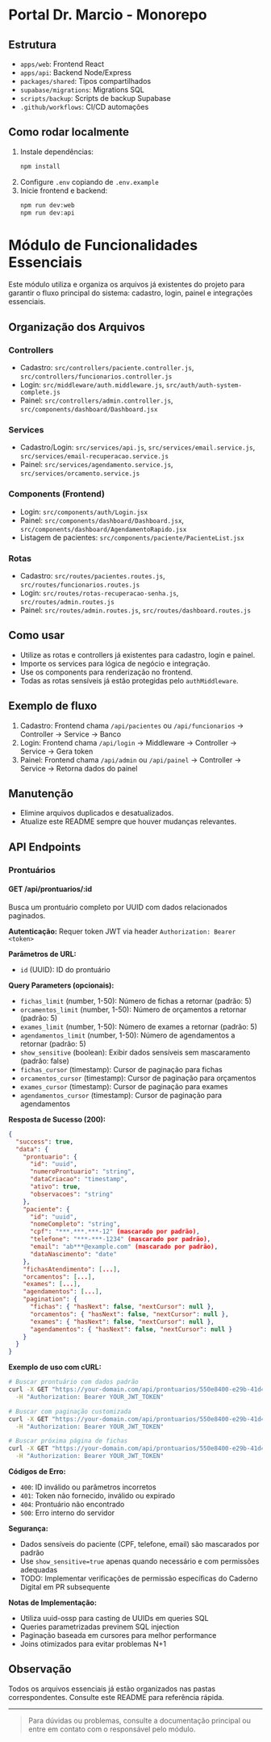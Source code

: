 # Portal Dr. Marcio - Monorepo

## Estrutura
- `apps/web`: Frontend React
- `apps/api`: Backend Node/Express
- `packages/shared`: Tipos compartilhados
- `supabase/migrations`: Migrations SQL
- `scripts/backup`: Scripts de backup Supabase
- `.github/workflows`: CI/CD automações

## Como rodar localmente

1. Instale dependências:
   ```bash
   npm install
   ```
2. Configure `.env` copiando de `.env.example`
3. Inicie frontend e backend:
   ```bash
   npm run dev:web
   npm run dev:api
   ```
# Módulo de Funcionalidades Essenciais

Este módulo utiliza e organiza os arquivos já existentes do projeto para garantir o fluxo principal do sistema: cadastro, login, painel e integrações essenciais.

## Organização dos Arquivos

### Controllers
- Cadastro: `src/controllers/paciente.controller.js`, `src/controllers/funcionarios.controller.js`
- Login: `src/middleware/auth.middleware.js`, `src/auth/auth-system-complete.js`
- Painel: `src/controllers/admin.controller.js`, `src/components/dashboard/Dashboard.jsx`

### Services
- Cadastro/Login: `src/services/api.js`, `src/services/email.service.js`, `src/services/email-recuperacao.service.js`
- Painel: `src/services/agendamento.service.js`, `src/services/orcamento.service.js`

### Components (Frontend)
- Login: `src/components/auth/Login.jsx`
- Painel: `src/components/dashboard/Dashboard.jsx`, `src/components/dashboard/AgendamentoRapido.jsx`
- Listagem de pacientes: `src/components/paciente/PacienteList.jsx`

### Rotas
- Cadastro: `src/routes/pacientes.routes.js`, `src/routes/funcionarios.routes.js`
- Login: `src/routes/rotas-recuperacao-senha.js`, `src/routes/admin.routes.js`
- Painel: `src/routes/admin.routes.js`, `src/routes/dashboard.routes.js`

## Como usar
- Utilize as rotas e controllers já existentes para cadastro, login e painel.
- Importe os services para lógica de negócio e integração.
- Use os components para renderização no frontend.
- Todas as rotas sensíveis já estão protegidas pelo `authMiddleware`.

## Exemplo de fluxo
1. Cadastro: Frontend chama `/api/pacientes` ou `/api/funcionarios` → Controller → Service → Banco
2. Login: Frontend chama `/api/login` → Middleware → Controller → Service → Gera token
3. Painel: Frontend chama `/api/admin` ou `/api/painel` → Controller → Service → Retorna dados do painel

## Manutenção
- Elimine arquivos duplicados e desatualizados.
- Atualize este README sempre que houver mudanças relevantes.

## API Endpoints

### Prontuários

#### GET /api/prontuarios/:id
Busca um prontuário completo por UUID com dados relacionados paginados.

**Autenticação:** Requer token JWT via header `Authorization: Bearer <token>`

**Parâmetros de URL:**
- `id` (UUID): ID do prontuário

**Query Parameters (opcionais):**
- `fichas_limit` (number, 1-50): Número de fichas a retornar (padrão: 5)
- `orcamentos_limit` (number, 1-50): Número de orçamentos a retornar (padrão: 5)
- `exames_limit` (number, 1-50): Número de exames a retornar (padrão: 5)
- `agendamentos_limit` (number, 1-50): Número de agendamentos a retornar (padrão: 5)
- `show_sensitive` (boolean): Exibir dados sensíveis sem mascaramento (padrão: false)
- `fichas_cursor` (timestamp): Cursor de paginação para fichas
- `orcamentos_cursor` (timestamp): Cursor de paginação para orçamentos
- `exames_cursor` (timestamp): Cursor de paginação para exames
- `agendamentos_cursor` (timestamp): Cursor de paginação para agendamentos

**Resposta de Sucesso (200):**
```json
{
  "success": true,
  "data": {
    "prontuario": {
      "id": "uuid",
      "numeroProntuario": "string",
      "dataCriacao": "timestamp",
      "ativo": true,
      "observacoes": "string"
    },
    "paciente": {
      "id": "uuid",
      "nomeCompleto": "string",
      "cpf": "***.***.***-12" (mascarado por padrão),
      "telefone": "***-***-1234" (mascarado por padrão),
      "email": "ab***@example.com" (mascarado por padrão),
      "dataNascimento": "date"
    },
    "fichasAtendimento": [...],
    "orcamentos": [...],
    "exames": [...],
    "agendamentos": [...],
    "pagination": {
      "fichas": { "hasNext": false, "nextCursor": null },
      "orcamentos": { "hasNext": false, "nextCursor": null },
      "exames": { "hasNext": false, "nextCursor": null },
      "agendamentos": { "hasNext": false, "nextCursor": null }
    }
  }
}
```

**Exemplo de uso com cURL:**
```bash
# Buscar prontuário com dados padrão
curl -X GET "https://your-domain.com/api/prontuarios/550e8400-e29b-41d4-a716-446655440000" \
  -H "Authorization: Bearer YOUR_JWT_TOKEN"

# Buscar com paginação customizada
curl -X GET "https://your-domain.com/api/prontuarios/550e8400-e29b-41d4-a716-446655440000?fichas_limit=10&show_sensitive=true" \
  -H "Authorization: Bearer YOUR_JWT_TOKEN"

# Buscar próxima página de fichas
curl -X GET "https://your-domain.com/api/prontuarios/550e8400-e29b-41d4-a716-446655440000?fichas_cursor=2024-10-23T10:00:00Z" \
  -H "Authorization: Bearer YOUR_JWT_TOKEN"
```

**Códigos de Erro:**
- `400`: ID inválido ou parâmetros incorretos
- `401`: Token não fornecido, inválido ou expirado
- `404`: Prontuário não encontrado
- `500`: Erro interno do servidor

**Segurança:**
- Dados sensíveis do paciente (CPF, telefone, email) são mascarados por padrão
- Use `show_sensitive=true` apenas quando necessário e com permissões adequadas
- TODO: Implementar verificações de permissão específicas do Caderno Digital em PR subsequente

**Notas de Implementação:**
- Utiliza uuid-ossp para casting de UUIDs em queries SQL
- Queries parametrizadas previnem SQL injection
- Paginação baseada em cursores para melhor performance
- Joins otimizados para evitar problemas N+1

## Observação
Todos os arquivos essenciais já estão organizados nas pastas correspondentes. Consulte este README para referência rápida.

---

> Para dúvidas ou problemas, consulte a documentação principal ou entre em contato com o responsável pelo módulo.
